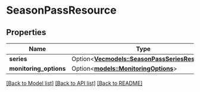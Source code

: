 # SeasonPassResource

## Properties

Name | Type | Description | Notes
------------ | ------------- | ------------- | -------------
**series** | Option<[**Vec<models::SeasonPassSeriesResource>**](SeasonPassSeriesResource.md)> |  | [optional]
**monitoring_options** | Option<[**models::MonitoringOptions**](MonitoringOptions.md)> |  | [optional]

[[Back to Model list]](../README.md#documentation-for-models) [[Back to API list]](../README.md#documentation-for-api-endpoints) [[Back to README]](../README.md)


